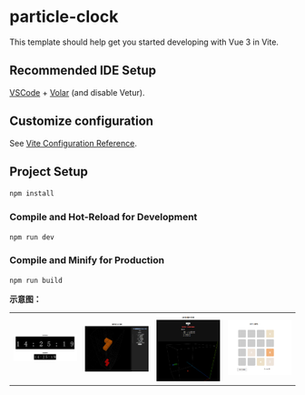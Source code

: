 # particle-clock

This template should help get you started developing with Vue 3 in Vite.

## Recommended IDE Setup

[VSCode](https://code.visualstudio.com/) + [Volar](https://marketplace.visualstudio.com/items?itemName=Vue.volar) (and disable Vetur).

## Customize configuration

See [Vite Configuration Reference](https://vite.dev/config/).

## Project Setup

```sh
npm install
```

### Compile and Hot-Reload for Development

```sh
npm run dev
```

### Compile and Minify for Production

```sh
npm run build
```

**示意图：**  

<table align="center" cellspacing="10" cellpadding="0" style="width: 100%; max-width: 900px;">
  <tr>
    <td align="center"><img src="image/1.png" alt="示意图1" width="280" /></td>
    <td align="center"><img src="image/2.png" alt="示意图2" width="280" /></td>
    <td align="center"><img src="image/3.png" alt="示意图3" width="280" /></td>
    <td align="center"><img src="image/4.png" alt="示意图4" width="280" /></td>
  </tr>
</table>
